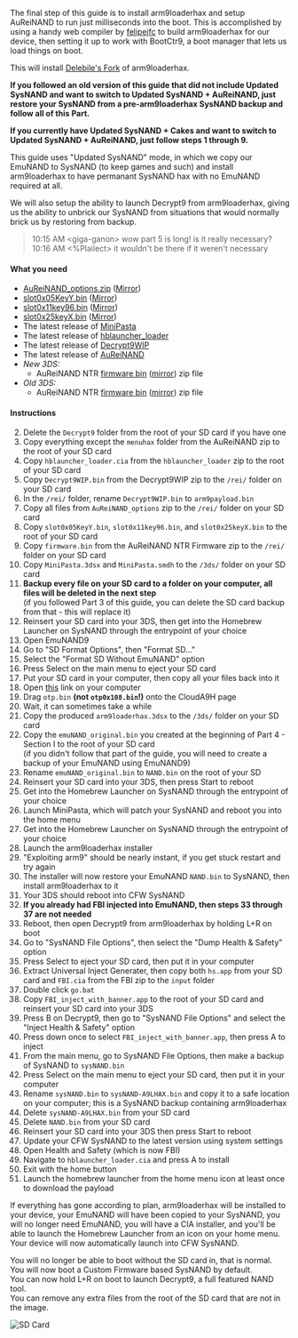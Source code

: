 The final step of this guide is to install arm9loaderhax and setup AuReiNAND to run just milliseconds into the boot. This is accomplished by using a handy web compiler by [felipejfc](https://gbatemp.net/threads/416385/) to build arm9loaderhax for our device, then setting it up to work with BootCtr9, a boot manager that lets us load things on boot.

This will install [Delebile's Fork](https://github.com/delebile/arm9loaderhax) of arm9loaderhax.

**If you followed an old version of this guide that did not include Updated SysNAND and want to switch to Updated SysNAND + AuReiNAND, just restore your SysNAND from a pre-arm9loaderhax SysNAND backup and follow all of this Part.**

**If you currently have Updated SysNAND + Cakes and want to switch to Updated SysNAND + AuReiNAND, just follow steps 1 through 9.**

This guide uses "Updated SysNAND" mode, in which we copy our EmuNAND to SysNAND (to keep games and such) and install arm9loaderhax to have permanant SysNAND hax with no EmuNAND required at all.

We will also setup the ability to launch Decrypt9 from arm9loaderhax, giving us the ability to unbrick our SysNAND from situations that would normally brick us by restoring from backup.

> 10:15 AM \<giga-ganon> wow part 5 is long! is it really necessary?    
> 10:16 AM <%Plailect> it wouldn't be there if it weren't necessary

#### What you need

* [AuReiNAND_options.zip](https://mega.nz/#!ApMwEDaS!5QORKPl5ewnr4Ffrsm4J69n1sOC0ijEGsYEKBqBI1TI) ([Mirror](https://drive.google.com/file/d/0BzPfvjeuhqoDeU9LRXVhNjgyU2c/view?usp=sharing))
* [slot0x05KeyY.bin](https://mega.nz/#!E9VDBApA!QJandFwHWGSGM6SRRwlUodL63ynKrYY9rJp98YXy6Ss) ([Mirror](https://drive.google.com/file/d/0BzPfvjeuhqoDekc3YVVjN3dUTWs/view?usp=sharing))
* [slot0x11key96.bin](https://mega.nz/#!IgdFVJiK!TTdhiZ25uxoWlciIySVOynTcHCh8Oyp9JQMzu4opPy4) ([Mirror](https://drive.google.com/file/d/0BzPfvjeuhqoDZzB5dUhtMjlfcnc/view?usp=sharing))
* [slot0x25keyX.bin](https://mega.nz/#!BoFyzbzT!95N9tJXAi8BfPUzlbwuZC8r8S6Sq6oy-UfuAZz3LhHo) ([Mirror](https://drive.google.com/file/d/0BzPfvjeuhqoDZ1VNUHpQd2owUlE/view?usp=sharing))
* The latest release of [MiniPasta](https://github.com/d0k3/MiniPasta/releases)
* The latest release of [hblauncher_loader](https://github.com/yellows8/hblauncher_loader/releases)
* The latest release of [Decrypt9WIP](https://github.com/d0k3/Decrypt9WIP/releases)
* The latest release of [AuReiNAND](https://github.com/AuroraWright/AuReiNand/releases)
* *New 3DS:* 
    + AuReiNAND NTR [firmware bin](https://mega.nz/#!p0tTDJIQ!aikEtlvB8cjq-aJG9jC6GKx4uvlwN6oI9X2m1OY_ylE) ([mirror](https://drive.google.com/file/d/0BzPfvjeuhqoDM016eHZBQV95anc/view?usp=sharing)) zip file
* *Old 3DS:*
    + AuReiNAND NTR [firmware bin](https://mega.nz/#!04lmVQxD!7IMsl4ChzKhkEaPXhCvEPmbEq_PpD9i06EzrIjtVSIQ) ([mirror](https://drive.google.com/file/d/0BzPfvjeuhqoDVFhnaVNzMlR4SVk/view?usp=sharing)) zip file

#### Instructions

2. Delete the `Decrypt9` folder from the root of your SD card if you have one
1. Copy everything except the `menuhax` folder from the AuReiNAND zip to the root of your SD card
3. Copy `hblauncher_loader.cia` from the `hblauncher_loader` zip to the root of your SD card
7. Copy `Decrypt9WIP.bin` from the Decrypt9WIP zip to the `/rei/` folder on your SD card
5. In the `/rei/` folder, rename `Decrypt9WIP.bin` to `arm9payload.bin`
5. Copy all files from `AuReiNAND_options` zip to the `/rei/` folder on your SD card
1. Copy `slot0x05KeyY.bin`, `slot0x11key96.bin`, and `slot0x25keyX.bin` to the root of your SD card
3. Copy `firmware.bin` from the AuReiNAND NTR Firmware zip to the `/rei/` folder on your SD card
12. Copy `MiniPasta.3dsx` and `MiniPasta.smdh` to the `/3ds/` folder on your SD card
3. **Backup every file on your SD card to a folder on your computer, all files will be deleted in the next step**    
(if you followed Part 3 of this guide, you can delete the SD card backup from that - this will replace it)
2. Reinsert your SD card into your 3DS, then get into the Homebrew Launcher on SysNAND through the entrypoint of your choice
3. Open EmuNAND9
4. Go to "SD Format Options", then "Format SD..."
5. Select the "Format SD Without EmuNAND" option
6. Press Select on the main menu to eject your SD card
9. Put your SD card in your computer, then copy all your files back into it
8. Open [this](https://felipejfc.com/a9lh) link on your computer
9. Drag `otp.bin` **(not `otp0x108.bin`!)** onto the CloudA9H page
10. Wait, it can sometimes take a while
11. Copy the produced `arm9loaderhax.3dsx` to the `/3ds/` folder on your SD card
1. Copy the `emuNAND_original.bin` you created at the beginning of Part 4 - Section I to the root of your SD card    
(if you didn't follow that part of the guide, you will need to create a backup of your EmuNAND using EmuNAND9)
1. Rename `emuNAND_original.bin` to `NAND.bin` on the root of your SD
12. Reinsert your SD card into your 3DS, then press Start to reboot
13. Get into the Homebrew Launcher on SysNAND through the entrypoint of your choice
13. Launch MiniPasta, which will patch your SysNAND and reboot you into the home menu
14. Get into the Homebrew Launcher on SysNAND through the entrypoint of your choice
13. Launch the arm9loaderhax installer
14. "Exploiting arm9" should be nearly instant, if you get stuck restart and try again
15. The installer will now restore your EmuNAND `NAND.bin` to SysNAND, then install arm9loaderhax to it
14. Your 3DS should reboot into CFW SysNAND
15. **If you already had FBI injected into EmuNAND, then steps 33 through 37 are not needed**
11. Reboot, then open Decrypt9 from arm9loaderhax by holding L+R on boot
12. Go to "SysNAND File Options", then select the "Dump Health & Safety" option
12. Press Select to eject your SD card, then put it in your computer
13. Extract Universal Inject Generater, then copy both `hs.app` from your SD card and `FBI.cia` from the FBI zip to the `input` folder
14. Double click `go.bat`
15. Copy `FBI_inject_with_banner.app` to the root of your SD card and reinsert your SD card into your 3DS
16. Press B on Decrypt9, then go to "SysNAND File Options" and select the "Inject Health & Safety" option
17. Press down once to select `FBI_inject_with_banner.app`, then press A to inject
15. From the main menu, go to SysNAND File Options, then make a backup of SysNAND to `sysNAND.bin`
14. Press Select on the main menu to eject your SD card, then put it in your computer
17. Rename `sysNAND.bin` to `sysNAND-A9LHAX.bin` and copy it to a safe location on your computer; this is a SysNAND backup containing arm9loaderhax
15. Delete `sysNAND-A9LHAX.bin` from your SD card
15. Delete `NAND.bin` from your SD card
7. Reinsert your SD card into your 3DS then press Start to reboot
6. Update your CFW SysNAND to the latest version using system settings
8. Open Health and Safety (which is now FBI)
9. Navigate to `hblauncher_loader.cia` and press A to install
10. Exit with the home button
10. Launch the homebrew launcher from the home menu icon at least once to download the payload

If everything has gone according to plan, arm9loaderhax will be installed to your device, your EmuNAND will have been copied to your SysNAND, you will no longer need EmuNAND, you will have a CIA installer, and you'll be able to launch the Homebrew Launcher from an icon on your home menu. Your device will now automatically launch into CFW SysNAND.

You will no longer be able to boot without the SD card in, that is normal.    
You will now boot a Custom Firmware based SysNAND by default.    
You can now hold L+R on boot to launch Decrypt9, a full featured NAND tool.    
You can remove any extra files from the root of the SD card that are not in the image.

![SD Card](http://i.imgur.com/2bAlKhp.png)